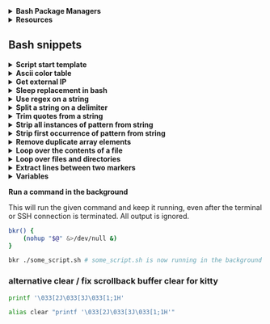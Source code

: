 <details>
<summary><b>Bash Package Managers</b></summary>

* [Basher](https://www.basher.it/package)
* [bpkg](https://bpkg.sh)

</details>
<details>
<summary><b>Resources</b></summary>
  
* [Pure-bash-bible](https://github.com/dylanaraps/pure-bash-bible)

* [Pure-sh-bible](https://github.com/dylanaraps/pure-sh-bible)

* [Bash Guide](https://guide.bash.academy) &nbsp; [Bash Guide old](https://mywiki.wooledge.org/BashGuide)

* [Google's shellguide](https://google.github.io/styleguide/shellguide.html)

* [Ascii flag color codes](https://www.flagcolorcodes.com)

</details>

## Bash snippets
<details>
<summary><b>Script start template</b></summary>

```set +f``` when fileglobbing is required

```bash
#!/usr/bin/bash
set -efEuo pipefail; IFS=$'\n\t'; shopt -s nullglob globstar
shopt -s inherit_errexit 
export LC_COLLATE=C LC_CTYPE=C LANG=C.UTF-8
umask 0022
#──────────── Color & Effects ────────────
BLK='\e[30m' # Black
RED='\e[31m' # Red
GRN='\e[32m' # Green
YLW='\e[33m' # Yellow
BLU='\e[34m' # Blue
MGN='\e[35m' # Magenta
CYN='\e[36m' # Cyan
WHT='\e[37m' # White
DEF='\e[0m'  # Reset to default
BLD='\e[1m'  #Bold
#─────────────────────────────────────────
WORKDIR="$(cd -- "$(dirname -- "${BASH_SOURCE[0]:-}")" && pwd)"
cd $WORKDIR

username="$(id -un)" # better than 'whoami'

p() { printf "%s\n" "$@"; }

sleepy() { read -rt "$1" <> <(:) || :; }
```
</details>
<details>
<summary><b>Ascii color table</b></summary>

```bash
#──────────── Color & Effects ────────────
DEF='\e[0m'   # Default / Reset
BLD='\e[1m'   # Bold
DIM='\e[2m'   # Dim
UND='\e[4m'   # Underline
INV='\e[7m'   # Invert
HID='\e[8m'   # Hidden
BLK='\e[30m'  # Black
RED='\e[31m'  # Red
GRN='\e[32m'  # Green
YLW='\e[33m'  # Yellow
BLU='\e[34m'  # Blue
MGN='\e[35m'  # Magenta
CYN='\e[36m'  # Cyan
WHT='\e[37m'  # White
BBLK='\e[90m' # Bright Black (Gray)
BRED='\e[91m' # Bright Red
BGRN='\e[92m' # Bright Green
BYLW='\e[93m' # Bright Yellow
BBLU='\e[94m' # Bright Blue
BMGN='\e[95m' # Bright Magenta
BCYN='\e[96m' # Bright Cyan
BWHT='\e[97m' # Bright White
#──────────── Background Colors ──────────
BG_BLK='\e[40m'  # Background Black
BG_RED='\e[41m'  # Background Red
BG_GRN='\e[42m'  # Background Green
BG_YLW='\e[43m'  # Background Yellow
BG_BLU='\e[44m'  # Background Blue
BG_MGN='\e[45m'  # Background Magenta
BG_CYN='\e[46m'  # Background Cyan
BG_WHT='\e[47m'  # Background White
BG_BBLK='\e[100m' # Background Bright Black
BG_BRED='\e[101m' # Background Bright Red
BG_BGRN='\e[102m' # Background Bright Green
BG_BYLW='\e[103m' # Background Bright Yellow
BG_BBLU='\e[104m' # Background Bright Blue
BG_BMGN='\e[105m' # Background Bright Magenta
BG_BCYN='\e[106m' # Background Bright Cyan
BG_BWHT='\e[107m' # Background Bright White
#─────────────────────────────────────────
```
</details>
<details>
<summary><b>Get external IP</b></summary>

```bash
curl -fsS ipinfo.io/ip || curl -fsS http://ipecho.net/plain
```
</details>
<details>
<summary><b>Sleep replacement in bash</b></summary>

```bash
#sleepy() { read -rt "$1" <> <(:) &>/dev/null || :; }
```
</details>
<details>
<summary><b>Use regex on a string</b></summary>

```bash
regex() { [[ $1 =~ $2 ]] && printf '%s\n' "${BASH_REMATCH[1]}" }
```

The result of `bash`'s regex matching can be used to replace `sed` for a
large number of use-cases.

**CAVEAT**: This is one of the few platform dependent `bash` features.
`bash` will use whatever regex engine is installed on the user's system.
Stick to POSIX regex features if aiming for compatibility.

**CAVEAT**: This example only prints the first matching group. When using
multiple capture groups some modification is needed.

**Example Function:**

```bash
regex() {
    # Usage: regex "string" "regex"
    [[ $1 =~ $2 ]] && printf '%s\n' "${BASH_REMATCH[1]}"
}
```
</details>
<details>
<summary><b>Split a string on a delimiter</b></summary>

This is an alternative to `cut`, `awk` and other tools. **CAVEAT:** Requires `bash` 4+

```bash
split() { IFS=$'\n' read -d "" -ra arr <<< "${1//$2/$'\n'}"; printf '%s\n' "${arr[@]}" }
```

**Example Function:**

```bash
split() {
   # Usage: split "string" "delimiter"
   IFS=$'\n' read -d "" -ra arr <<< "${1//$2/$'\n'}"
   printf '%s\n' "${arr[@]}"
}
```

**Example Usage:**

```shell
$ split "apples,oranges,pears,grapes" ","
apples
oranges
pears
grapes

$ split "1, 2, 3, 4, 5" ", "
1
2
3
4
5

# Multi char delimiters work too!
$ split "hello---world---my---name---is---john" "---"
hello
world
my
name
is
john
```
</details>
<details>
<summary><b>Trim quotes from a string</b></summary>

**Example Function:**

```bash
trim_quotes() {
    # Usage: trim_quotes "string"
    : "${1//\'}"
    printf '%s\n' "${_//\"}"
}
```

**Example Usage:**

```shell
$ var="'Hello', \"World\""
$ trim_quotes "$var"
Hello, World
```
</details>
<details>
<summary><b>Strip all instances of pattern from string</b></summary>

**Example Function:**

```sh
strip_all() {
    # Usage: strip_all "string" "pattern"
    printf '%s\n' "${1//$2}"
}
```

**Example Usage:**

```shell
$ strip_all "The Quick Brown Fox" "[aeiou]"
Th Qck Brwn Fx

$ strip_all "The Quick Brown Fox" "[[:space:]]"
TheQuickBrownFox

$ strip_all "The Quick Brown Fox" "Quick "
The Brown Fox
```
</details>
<details>
<summary><b>Strip first occurrence of pattern from string</b></summary>

**Example Function:**

```bash
strip() {
    # Usage: strip "string" "pattern"
    printf '%s\n' "${1/$2}"
}
```

**Example Usage:**

```shell
$ strip "The Quick Brown Fox" "[aeiou]"
Th Quick Brown Fox

$ strip "The Quick Brown Fox" "[[:space:]]"
TheQuick Brown Fox
```
</details>
<details>
<summary><b>Remove duplicate array elements</b></summary>&nbsp;

[Source](https://github.com/dylanaraps/pure-bash-bible?tab=readme-ov-file#remove-duplicate-array-elements)

Create a temporary associative array. When setting associative array
values and a duplicate assignment occurs, bash overwrites the key. This
allows us to effectively remove array duplicates.

**CAVEAT:** Requires `bash` 4+

**CAVEAT:** List order may not stay the same.

**Example Function:**

```bash
remove_array_dups() {
    # Usage: remove_array_dups "array"
    declare -A tmp_array

    for i in "$@"; do
        [[ $i ]] && IFS=" " tmp_array["${i:- }"]=1
    done

    printf '%s\n' "${!tmp_array[@]}"
}
```

**Example Usage:**

```shell
$ remove_array_dups 1 1 2 2 3 3 3 3 3 4 4 4 4 4 5 5 5 5 5 5
1
2
3
4
5

$ arr=(red red green blue blue)
$ remove_array_dups "${arr[@]}"
red
green
blue
```
</details>
<details>
<summary><b>Loop over the contents of a file</b></summary>

```shell
while read -r line; do
    printf '%s\n' "$line"
done < "file"
```
</details>
<details>
<summary><b>Loop over files and directories</b></summary>

Don’t use `ls`.

```shell
# Greedy example.
for file in *; do
    printf '%s\n' "$file"
done

# PNG files in dir.
for file in ~/Pictures/*.png; do
    printf '%s\n' "$file"
done

# Iterate over directories.
for dir in ~/Downloads/*/; do
    printf '%s\n' "$dir"
done

# Brace Expansion.
for file in /path/to/parentdir/{file1,file2,subdir/file3}; do
    printf '%s\n' "$file"
done

# Iterate recursively.
shopt -s globstar
for file in ~/Pictures/**/*; do
    printf '%s\n' "$file"
done
shopt -u globstar
```
</details>
<details>
<summary><b>Extract lines between two markers</b></summary>

**Example Function:**

```bash
extract() {
    # Usage: extract file "opening marker" "closing marker"
    while IFS=$'\n' read -r line; do
        [[ $extract && $line != "$3" ]] &&
            printf '%s\n' "$line"

        [[ $line == "$2" ]] && extract=1
        [[ $line == "$3" ]] && extract=
    done < "$1"
}
```

**Example Usage:**

```shell
# Extract code blocks from MarkDown file.
$ extract ~/projects/pure-bash/README.md '```sh' '```'
# Output here...
```
</details>
<details>
<summary><b>Variables</b></summary>

### Indirection

| Parameter | What does it do? |
| --------- | ---------------- |
| `${!VAR}` | Access a variable based on the value of `VAR`.
| `${!VAR*}` | Expand to `IFS` separated list of variable names starting with `VAR`. |
| `${!VAR@}` | Expand to `IFS` separated list of variable names starting with `VAR`. If double-quoted, each variable name expands to a separate word. |


### Replacement

| Parameter | What does it do? |
| --------- | ---------------- |
| `${VAR#PATTERN}` | Remove shortest match of pattern from start of string. |
| `${VAR##PATTERN}` | Remove longest match of pattern from start of string. |
| `${VAR%PATTERN}` | Remove shortest match of pattern from end of string. |
| `${VAR%%PATTERN}` | Remove longest match of pattern from end of string. |
| `${VAR/PATTERN/REPLACE}` | Replace first match with string.
| `${VAR//PATTERN/REPLACE}` | Replace all matches with string.
| `${VAR/PATTERN}` | Remove first match.
| `${VAR//PATTERN}` | Remove all matches.

### Length

| Parameter | What does it do? |
| --------- | ---------------- |
| `${#VAR}` | Length of var in characters.
| `${#ARR[@]}` | Length of array in elements.

### Expansion

| Parameter | What does it do? |
| --------- | ---------------- |
| `${VAR:OFFSET}` | Remove first `N` chars from variable.
| `${VAR:OFFSET:LENGTH}` | Get substring from `N` character to `N` character. <br> (`${VAR:10:10}`: Get sub-string from char `10` to char `20`)
| `${VAR:: OFFSET}` | Get first `N` chars from variable.
| `${VAR:: -OFFSET}` | Remove last `N` chars from variable.
| `${VAR: -OFFSET}` | Get last `N` chars from variable.
| `${VAR:OFFSET:-OFFSET}` | Cut first `N` chars and last `N` chars. | `bash 4.2+` |

### Case Modification

| Parameter | What does it do? | CAVEAT |
| --------- | ---------------- | ------ |
| `${VAR^}` | Uppercase first character. | `bash 4+` |
| `${VAR^^}` | Uppercase all characters. | `bash 4+` |
| `${VAR,}` | Lowercase first character. | `bash 4+` |
| `${VAR,,}` | Lowercase all characters. | `bash 4+` |
| `${VAR~}` | Reverse case of first character. | `bash 4+` |
| `${VAR~~}` | Reverse case of all characters. | `bash 4+` |

### Default Value

| Parameter | What does it do? |
| --------- | ---------------- |
| `${VAR:-STRING}` | If `VAR` is empty or unset, use `STRING` as its value.
| `${VAR-STRING}` | If `VAR` is unset, use `STRING` as its value.
| `${VAR:=STRING}` | If `VAR` is empty or unset, set the value of `VAR` to `STRING`.
| `${VAR=STRING}` | If `VAR` is unset, set the value of `VAR` to `STRING`.
| `${VAR:+STRING}` | If `VAR` is not empty, use `STRING` as its value.
| `${VAR+STRING}` | If `VAR` is set, use `STRING` as its value.
| `${VAR:?STRING}` | Display an error if empty or unset.
| `${VAR?STRING}` | Display an error if unset.


### BRACE EXPANSION

**Ranges**

```shell
# Syntax: {<START>..<END>}

# Print numbers 1-100.
echo {1..100}

# Print range of floats.
echo 1.{1..9}

# Print chars a-z.
echo {a..z}
echo {A..Z}

# Nesting.
echo {A..Z}{0..9}

# Print zero-padded numbers.
# CAVEAT: bash 4+
echo {01..100}

# Change increment amount.
# Syntax: {<START>..<END>..<INCREMENT>}
# CAVEAT: bash 4+
echo {1..10..2} # Increment by 2.
```

**String Lists**

```shell
echo {apples,oranges,pears,grapes}

# Example Usage:
# Remove dirs Movies, Music and ISOS from ~/Downloads/.
rm -rf ~/Downloads/{Movies,Music,ISOS}
```
</details>

**Run a command in the background**

This will run the given command and keep it running, even after the terminal or SSH connection is terminated. All output is ignored.

```bash
bkr() {
    (nohup "$@" &>/dev/null &)
}

bkr ./some_script.sh # some_script.sh is now running in the background
```

### alternative clear / fix scrollback buffer clear for kitty

```bash
printf '\033[2J\033[3J\033[1;1H'

alias clear "printf '\033[2J\033[3J\033[1;1H'"
```

